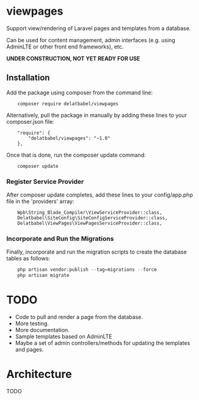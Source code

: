 # viewpages

Support view/rendering of Laravel pages and templates from a database.

Can be used for content management, admin interfaces (e.g. using AdminLTE or other
front end frameworks), etc.

**UNDER CONSTRUCTION, NOT YET READY FOR USE**

## Installation

Add the package using composer from the command line:

```
    composer require delatbabel/viewpages
```

Alternatively, pull the package in manually by adding these lines to your composer.json file:

```
    "require": {
        "delatbabel/viewpages": "~1.0"
    },
```

Once that is done, run the composer update command:

```
    composer update
```

### Register Service Provider

After composer update completes, add these lines to your config/app.php file in the 'providers' array:

```
    Wpb\String_Blade_Compiler\ViewServiceProvider::class,
    Delatbabel\SiteConfig\SiteConfigServiceProvider::class,
    Delatbabel\ViewPages\ViewPagesServiceProvider::class,
```

### Incorporate and Run the Migrations

Finally, incorporate and run the migration scripts to create the database tables as follows:

```php
    php artisan vendor:publish --tag=migrations --force
    php artisan migrate
```

# TODO

* Code to pull and render a page from the database.
* More testing.
* More documentation.
* Sample templates based on AdminLTE
* Maybe a set of admin controllers/methods for updating the templates and pages.

# Architecture

TODO
